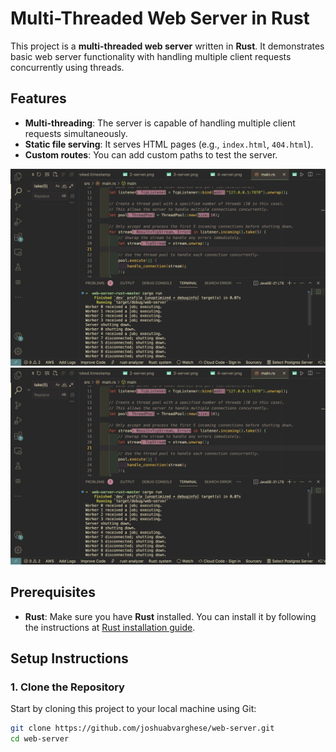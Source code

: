 # Multi-Threaded Web Server in Rust

This project is a **multi-threaded web server** written in **Rust**. It demonstrates basic web server functionality with handling multiple client requests concurrently using threads.

## Features

- **Multi-threading**: The server is capable of handling multiple client requests simultaneously.
- **Static file serving**: It serves HTML pages (e.g., `index.html`, `404.html`).
- **Custom routes**: You can add custom paths to test the server.

![alt text](assets/Server-2.JPG)
![alt text](assets/Server-2.JPG)


## Prerequisites

- **Rust**: Make sure you have **Rust** installed. You can install it by following the instructions at [Rust installation guide](https://www.rust-lang.org/tools/install).

## Setup Instructions

### 1. Clone the Repository

Start by cloning this project to your local machine using Git:

```bash
git clone https://github.com/joshuabvarghese/web-server.git
cd web-server
